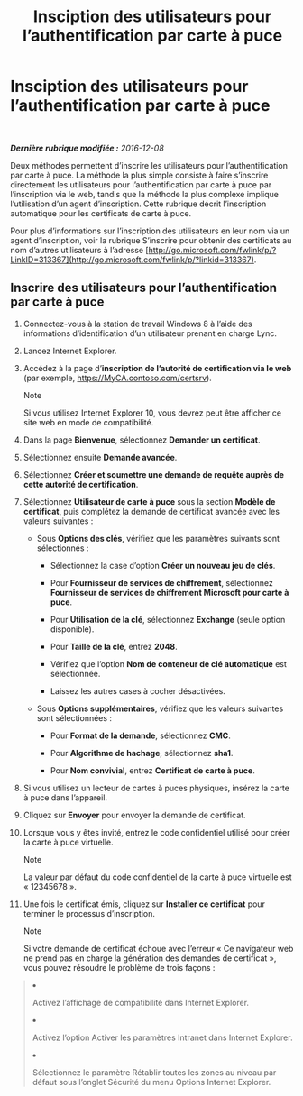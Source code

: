 ﻿---
title: Insciption des utilisateurs pour l’authentification par carte à puce
TOCTitle: Insciption des utilisateurs pour l’authentification par carte à puce
ms:assetid: a6445a83-a94b-423f-ba2a-12b5f84c5d75
ms:mtpsurl: https://technet.microsoft.com/fr-fr/library/Dn308570(v=OCS.15)
ms:contentKeyID: 56269637
ms.date: 12/10/2016
mtps_version: v=OCS.15
ms.translationtype: HT
---

# Insciption des utilisateurs pour l’authentification par carte à puce

 

_**Dernière rubrique modifiée :** 2016-12-08_

Deux méthodes permettent d’inscrire les utilisateurs pour l’authentification par carte à puce. La méthode la plus simple consiste à faire s’inscrire directement les utilisateurs pour l’authentification par carte à puce par l’inscription via le web, tandis que la méthode la plus complexe implique l’utilisation d’un agent d’inscription. Cette rubrique décrit l’inscription automatique pour les certificats de carte à puce.

Pour plus d’informations sur l’inscription des utilisateurs en leur nom via un agent d’inscription, voir la rubrique S’inscrire pour obtenir des certificats au nom d’autres utilisateurs à l’adresse [http://go.microsoft.com/fwlink/p/?LinkID=313367](http://go.microsoft.com/fwlink/p/?linkid=313367).

## Inscrire des utilisateurs pour l’authentification par carte à puce

1.  Connectez-vous à la station de travail Windows 8 à l’aide des informations d’identification d’un utilisateur prenant en charge Lync.

2.  Lancez Internet Explorer.

3.  Accédez à la page d’**inscription de l’autorité de certification via le web** (par exemple, https://MyCA.contoso.com/certsrv).
    
    > [!NOTE]  
    > Si vous utilisez Internet Explorer 10, vous devrez peut être afficher ce site web en mode de compatibilité.

4.  Dans la page **Bienvenue**, sélectionnez **Demander un certificat**.

5.  Sélectionnez ensuite **Demande avancée**.

6.  Sélectionnez **Créer et soumettre une demande de requête auprès de cette autorité de certification**.

7.  Sélectionnez **Utilisateur de carte à puce** sous la section **Modèle de certificat**, puis complétez la demande de certificat avancée avec les valeurs suivantes :
    
      - Sous **Options des clés**, vérifiez que les paramètres suivants sont sélectionnés :
        
          - Sélectionnez la case d’option **Créer un nouveau jeu de clés**.
        
          - Pour **Fournisseur de services de chiffrement**, sélectionnez **Fournisseur de services de chiffrement Microsoft pour carte à puce**.
        
          - Pour **Utilisation de la clé**, sélectionnez **Exchange** (seule option disponible).
        
          - Pour **Taille de la clé**, entrez **2048**.
        
          - Vérifiez que l’option **Nom de conteneur de clé automatique** est sélectionnée.
        
          - Laissez les autres cases à cocher désactivées.
    
      - Sous **Options supplémentaires**, vérifiez que les valeurs suivantes sont sélectionnées :
        
          - Pour **Format de la demande**, sélectionnez **CMC**.
        
          - Pour **Algorithme de hachage**, sélectionnez **sha1**.
        
          - Pour **Nom convivial**, entrez **Certificat de carte à puce**.

8.  Si vous utilisez un lecteur de cartes à puces physiques, insérez la carte à puce dans l’appareil.

9.  Cliquez sur **Envoyer** pour envoyer la demande de certificat.

10. Lorsque vous y êtes invité, entrez le code confidentiel utilisé pour créer la carte à puce virtuelle.
    
    > [!NOTE]  
    > La valeur par défaut du code confidentiel de la carte à puce virtuelle est « 12345678 ».

11. Une fois le certificat émis, cliquez sur **Installer ce certificat** pour terminer le processus d’inscription.
    
    > [!NOTE]  
    > Si votre demande de certificat échoue avec l’erreur « Ce navigateur web ne prend pas en charge la génération des demandes de certificat », vous pouvez résoudre le problème de trois façons :    <ol>    
> <li><p>Activez l’affichage de compatibilité dans Internet Explorer.</p></li>    
> <li><p>Activez l’option Activer les paramètres Intranet dans Internet Explorer.</p></li>    
> <li><p>Sélectionnez le paramètre Rétablir toutes les zones au niveau par défaut sous l’onglet Sécurité du menu Options Internet Explorer.</p></li>    </ol>

